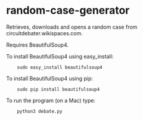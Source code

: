 # random-case-generator
Retrieves, downloads and opens a random case from circuitdebater.wikispaces.com. 

Requires BeautifulSoup4.

To install BeautifulSoup4 using easy_install:

        sudo easy_install beautifulsoup4

To install BeautifulSoup4 using pip:

        sudo pip install beautifulsoup4
        
To run the program (on a Mac) type:

        python3 debate.py
